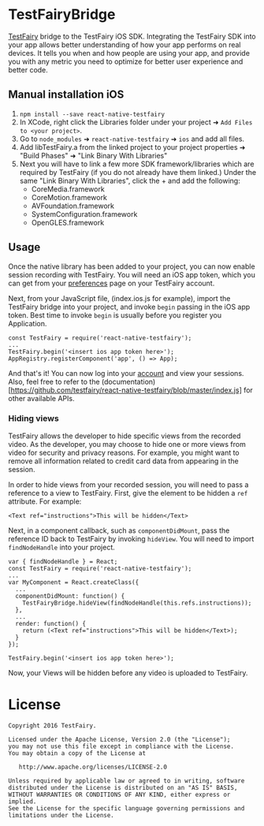 TestFairyBridge
===============
[TestFairy](https://www.testfairy.com) bridge to the TestFairy iOS SDK. Integrating the TestFairy SDK into your app allows better understanding of how your app performs on real devices. It tells you when and how people are using your app, and provide you with any metric you need to optimize for better user experience and better code.

## Manual installation iOS

1. `npm install --save react-native-testfairy`
2. In XCode, right click the Libraries folder under your project ➜ `Add Files to <your project>`.
3. Go to `node_modules` ➜ `react-native-testfairy` ➜ `ios` and add all files.
4. Add libTestFairy.a from the linked project to your project properties ➜ "Build Phases" ➜ "Link Binary With Libraries"
5. Next you will have to link a few more SDK framework/libraries which are required by TestFairy (if you do not already have them linked.) Under the same "Link Binary With Libraries", click the + and add the following:  
   * CoreMedia.framework  
   * CoreMotion.framework  
   * AVFoundation.framework  
   * SystemConfiguration.framework  
   * OpenGLES.framework  

## Usage
Once the native library has been added to your project, you can now enable session recording with TestFairy. You will need an iOS app token, which you can get from your [preferences](http://app.testfairy.com/settings/) page on your TestFairy account.

Next, from your JavaScript file, (index.ios.js for example), import the TestFairy bridge into your project, and invoke `begin` passing in the iOS app token. Best time to invoke `begin` is usually before you register you Application.

```
const TestFairy = require('react-native-testfairy');
...
TestFairy.begin('<insert ios app token here>');
AppRegistry.registerComponent('app', () => App);
```

And that's it! You can now log into your [account](http://app.testfairy.com) and view your sessions. Also, feel free to refer to the (documentation)[https://github.com/testfairy/react-native-testfairy/blob/master/index.js] for other available APIs.

### Hiding views
TestFairy allows the developer to hide specific views from the recorded video. As the developer, you may choose to hide one or more views from video for security and privacy reasons. For example, you might want to remove all information related to credit card data from appearing in the session.

In order to hide views from your recorded session, you will need to pass a reference to a view to TestFairy. First, give the element to be hidden a `ref` attribute. For example:

```
<Text ref="instructions">This will be hidden</Text>
```

Next, in a component callback, such as `componentDidMount`, pass the reference ID back to TestFairy by invoking `hideView`. You will need to import `findNodeHandle` into your project.

```
var { findNodeHandle } = React;
const TestFairy = require('react-native-testfairy');
...
var MyComponent = React.createClass({
  ...
  componentDidMount: function() {
    TestFairyBridge.hideView(findNodeHandle(this.refs.instructions));
  },
  ...
  render: function() {
    return (<Text ref="instructions">This will be hidden</Text>);
  }
});

TestFairy.begin('<insert ios app token here>');
```

Now, your Views will be hidden before any video is uploaded to TestFairy.

License
=======

    Copyright 2016 TestFairy.

    Licensed under the Apache License, Version 2.0 (the "License");
    you may not use this file except in compliance with the License.
    You may obtain a copy of the License at

       http://www.apache.org/licenses/LICENSE-2.0

    Unless required by applicable law or agreed to in writing, software
    distributed under the License is distributed on an "AS IS" BASIS,
    WITHOUT WARRANTIES OR CONDITIONS OF ANY KIND, either express or implied.
    See the License for the specific language governing permissions and
    limitations under the License.
